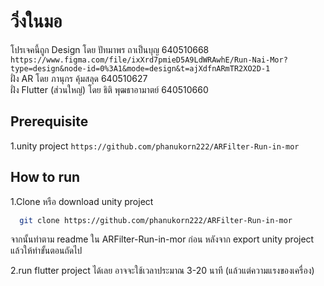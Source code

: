 
# วิ่งในมอ
โปรเจคนี้ถูก Design โดย ปัทมาพร ถาเป็นบุญ 640510668  
``https://www.figma.com/file/ixXrd7pmieD5A9LdWRAwhE/Run-Nai-Mor?type=design&node-id=0%3A1&mode=design&t=ajXdfnARmTR2XO2D-1``  
ฝั่ง AR โดย ภานุกร คุ้มสลุด 640510627   
ฝั่ง Flutter (ส่วนใหญ่) โดย ธิติ พุฒธาอามาตย์ 640510660  

## Prerequisite
1.unity project ``https://github.com/phanukorn222/ARFilter-Run-in-mor``  

## How to run

1.Clone หรือ download unity project

```bash
  git clone https://github.com/phanukorn222/ARFilter-Run-in-mor
```
จากนั้นทำตาม readme ใน ARFilter-Run-in-mor ก่อน หลังจาก export unity project แล้วให้ทำขั้นตอนถัดไป

2.run flutter project ได้เลย อาจจะใช้เวลาประมาณ 3-20 นาที (แล้วแต่ความแรงของเครื่อง)
